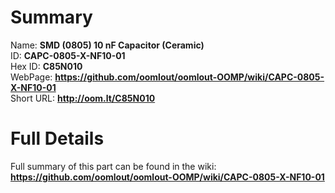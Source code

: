 
Summary
=================
  
Name: __SMD (0805) 10 nF Capacitor (Ceramic)__    
ID: __CAPC-0805-X-NF10-01__   
Hex ID: __C85N010__   
WebPage: __https://github.com/oomlout/oomlout-OOMP/wiki/CAPC-0805-X-NF10-01__   
Short URL: __http://oom.lt/C85N010__   

Full Details
==========================
Full summary of this part can be found in the wiki:   
__https://github.com/oomlout/oomlout-OOMP/wiki/CAPC-0805-X-NF10-01__    

